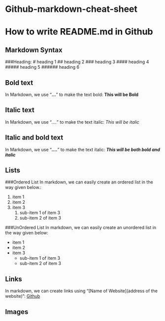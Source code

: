 # Github-markdown-cheat-sheet

# How to write README.md in Github

## Markdown Syntax
###Heading:
*#* heading 1
*##* heading 2
*###* heading 3
*####* heading 4
*#####* heading 5
*######* heading 6


## Bold text 
In Markdown, we use “**…**” to make the text bold: **This will be Bold**

## Italic text 
In Markdown, we use “*….*” to make the text italic: *This will be italic*

## Italic and bold text 
In Markdown, we use “***….***” to make the text italic: ***This will be both bold and italic***

## Lists 
###Ordered List
In markdown, we can easily create an ordered list in the way given below.:
1. item 1
2. item 2
3. item 3
   1. sub-item 1 of item 3
   2. sub-item 2 of item 3

###UnOrdered List 
In markdown, we can easily create an unordered list in the way given below:
* item 1
* item 2
* item 3
   * sub-item 1 of item 3
   * sub-item 2 of item 3

## Links 
In markdown, we can create links using “[Name of Website](address of the website)”: [Github](https://www.github.com)

## Images
